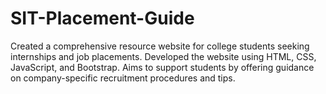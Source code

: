 # SIT-Placement-Guide
Created a comprehensive resource website for college students seeking internships and job placements.
Developed the website using HTML, CSS, JavaScript, and Bootstrap.
Aims to support students by offering guidance on company-specific recruitment procedures and tips.
